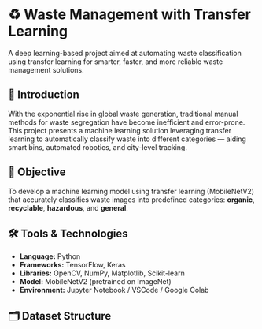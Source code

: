 # ♻️ Waste Management with Transfer Learning

A deep learning-based project aimed at automating waste classification using transfer learning for smarter, faster, and more reliable waste management solutions.

## 📌 Introduction

With the exponential rise in global waste generation, traditional manual methods for waste segregation have become inefficient and error-prone. This project presents a machine learning solution leveraging transfer learning to automatically classify waste into different categories — aiding smart bins, automated robotics, and city-level tracking.

## 🎯 Objective

To develop a machine learning model using transfer learning (MobileNetV2) that accurately classifies waste images into predefined categories: **organic**, **recyclable**, **hazardous**, and **general**.

## 🛠 Tools & Technologies

- **Language:** Python  
- **Frameworks:** TensorFlow, Keras  
- **Libraries:** OpenCV, NumPy, Matplotlib, Scikit-learn  
- **Model:** MobileNetV2 (pretrained on ImageNet)  
- **Environment:** Jupyter Notebook / VSCode / Google Colab

## 🗂 Dataset Structure

